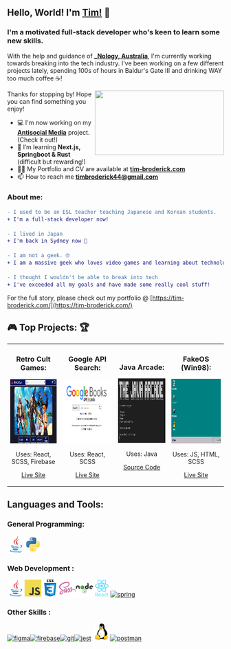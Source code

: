 <h2>Hello, World!  I'm <a href="https://tim-broderick.com/">Tim!</a> 👋 </h2>
<h3>I'm a motivated full-stack developer who's keen to learn some new skills.</h3>

<p>With the help and guidance of <strong><a href="https://au.nology.io/">_Nology, Australia</a></strong>, I'm currently working towards breaking into the tech industry. I've been working on a few different projects lately, spending 100s of hours in Baldur's Gate III and drinking WAY too much coffee ☕! </p>

<img align="right" height="150px" width="300px" src="https://media1.giphy.com/media/13HgwGsXF0aiGY/giphy.gif" />
<p>Thanks for stopping by! Hope you can find something you enjoy!</p>  

- 💻 I'm now working on my <strong><a href="https://github.com/TimBroderick44/antisocial-media">Antisocial Media</a></strong> project. (Check it out!)
- 🌱 I’m learning **Next.js, Springboot & Rust** (difficult but rewarding!)
- 👨‍💻 My Portfolio and CV are available at <strong><a href="https://tim-broderick.com/">tim-broderick.com</a></strong>
- 📫 How to reach me **timbroderick44@gmail.com**

<h3 align="left">About me:</h3>

```diff
- I used to be an ESL teacher teaching Japanese and Korean students.
+ I'm a full-stack developer now!

- I lived in Japan
+ I'm back in Sydney now 🦘

- I am not a geek. 🤓
+ I am a massive geek who loves video games and learning about technology.

- I thought I wouldn't be able to break into tech
+ I've exceeded all my goals and have made some really cool stuff!
```

For the full story, please check out my portfolio @ [https://tim-broderick.com/](https://tim-broderick.com/)

<h2 >🎮 Top Projects: 🏆</h2>

<table>
  <tr>
    <td>
      <h3 align="center"> Retro Cult Games: </h3>
        <a href="https://github.com/TimBroderick44/retro-cult-eshop">
          <img src="./homepage.PNG" width="250px" height="150px" alt="Retro Cult Games" />
        </a>
        <p align="center">Uses: React, SCSS, Firebase </p>
        <p align="center"><a href="https://tim-broderick.com/RetroCult/">Live Site</a></p>
    </td>
    <td>
      <h3 align="center"> Google API Search: </h3>
      <a href="https://github.com/TimBroderick44/google-books/tree/develop">
        <img src="./home.PNG" width="280px" height="150px" alt="Google Books API Search" />
      </a>
      <p align="center">Uses: React, SCSS</p>
      <p align="center"><a href="https://tim-broderick.com/Bookoogle/">Live Site</a></p>
    </td>
    <td>
      <h3 align="center"> Java Arcade: </h3>
      <a href="https://github.com/TimBroderick44/Java-Arcade">
        <img src="./Start.PNG" width="250px" height="150px" height="100px" alt="Java Arcade" />
      </a>
        <p align="center"> Uses: Java </p>
        <p align="center"><a href="https://github.com/TimBroderick44/Java-Arcade">Source Code</a></p>
    </td>
    <td>
      <h3 align="center"> FakeOS (Win98): </h3>
      <a href="https://github.com/TimBroderick44/fakeOS">
        <img src="./WIN98.PNG" width="250px" height="150px" alt="fakeOS" />
      </a>
      <p align="center">Uses: JS, HTML, SCSS </p>
      <p align="center"><a href="https://tim-broderick.com/fakeOS/">Live Site</a></p>
    </td>
  </tr>
</table>

<h2 align="left">Languages and Tools:</h3>

  <h3> General Programming: </h3>

 <a href="https://www.java.com" target="_blank" rel="noreferrer"><img src="https://raw.githubusercontent.com/devicons/devicon/master/icons/java/java-original.svg" alt="java" width="40" height="40"/></a><a href="https://www.python.org" target="_blank" rel="noreferrer"><img src="https://raw.githubusercontent.com/devicons/devicon/master/icons/python/python-original.svg" alt="python" width="40" height="40"/></a>

  <h3> Web Development : </h3>

 <a href="https://www.java.com" target="_blank" rel="noreferrer"><img src="https://raw.githubusercontent.com/devicons/devicon/master/icons/java/java-original.svg" alt="java" width="40" height="40"/></a><a href="https://developer.mozilla.org/en-US/docs/Web/JavaScript" target="_blank" rel="noreferrer"><img src="https://raw.githubusercontent.com/devicons/devicon/master/icons/javascript/javascript-original.svg" alt="javascript" width="40" height="40"/></a><a href="https://www.w3schools.com/css/" target="_blank" rel="noreferrer"><img src="https://raw.githubusercontent.com/devicons/devicon/master/icons/css3/css3-original-wordmark.svg" alt="css3" width="40" height="40"/></a><a href="https://sass-lang.com" target="_blank" rel="noreferrer"><img src="https://raw.githubusercontent.com/devicons/devicon/master/icons/sass/sass-original.svg" alt="sass" width="40" height="40"/></a><a href="https://nodejs.org" target="_blank" rel="noreferrer"><img src="https://raw.githubusercontent.com/devicons/devicon/master/icons/nodejs/nodejs-original-wordmark.svg" alt="nodejs" width="40" height="40"/></a><a href="https://reactjs.org/" target="_blank" rel="noreferrer"><img src="https://raw.githubusercontent.com/devicons/devicon/master/icons/react/react-original-wordmark.svg" alt="react" width="40" height="40"/></a><a href="https://spring.io/" target="_blank" rel="noreferrer"><img src="https://www.vectorlogo.zone/logos/springio/springio-icon.svg" alt="spring" width="40" height="40"/></a>  

  <h3> Other Skills : </h3>

<a href="https://www.figma.com/" target="_blank" rel="noreferrer"><img src="https://www.vectorlogo.zone/logos/figma/figma-icon.svg" alt="figma" width="40" height="40"/></a><a href="https://firebase.google.com/" target="_blank" rel="noreferrer"><img src="https://www.vectorlogo.zone/logos/firebase/firebase-icon.svg" alt="firebase" width="40" height="40"/></a><a href="https://git-scm.com/" target="_blank" rel="noreferrer"><img src="https://www.vectorlogo.zone/logos/git-scm/git-scm-icon.svg" alt="git" width="40" height="40"/></a><a href="https://jestjs.io" target="_blank" rel="noreferrer"><img src="https://www.vectorlogo.zone/logos/jestjsio/jestjsio-icon.svg" alt="jest" width="40" height="40"/></a> 
<a href="https://www.linux.org/" target="_blank" rel="noreferrer"><img src="https://raw.githubusercontent.com/devicons/devicon/master/icons/linux/linux-original.svg" alt="linux" width="40" height="40"/></a><a href="https://postman.com" target="_blank" rel="noreferrer"><img src="https://www.vectorlogo.zone/logos/getpostman/getpostman-icon.svg" alt="postman" width="40" height="40"/></a>

 

 

 
